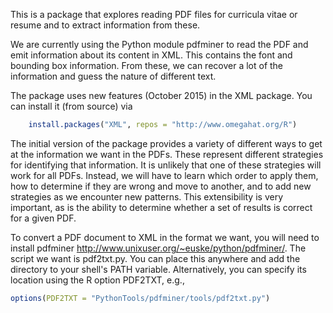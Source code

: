 This is a package that explores reading PDF files for curricula vitae or resume 
and to extract information from these.


We are currently using the Python module pdfminer to read the PDF and emit
information about its content in XML. This contains the font and bounding
box information.  From these, we can recover a lot of the information
and guess the nature of different text.

The package uses new features (October 2015) in the XML package.
You can install it (from source) via 
```R
    install.packages("XML", repos = "http://www.omegahat.org/R")
```

The initial version of the package provides a variety of different ways
to get at the information we want in the PDFs. These represent different
strategies for identifying that information. It is unlikely that one
of these strategies will work for all PDFs. Instead, we will have to 
learn which order to apply them, how to determine if they are wrong
and move to another, and to add new strategies as we encounter new patterns.
This extensibility is very important, as is the ability to determine
whether a set of results is correct for a given PDF.


To convert a PDF document to XML in the format we want, you will need to
install pdfminer <http://www.unixuser.org/~euske/python/pdfminer/>.
The script we want is pdf2txt.py. 
You can place this anywhere and add the directory to your shell's PATH variable.
Alternatively, you can specify its location using the R option PDF2TXT, e.g.,
```R
options(PDF2TXT = "PythonTools/pdfminer/tools/pdf2txt.py")
```


